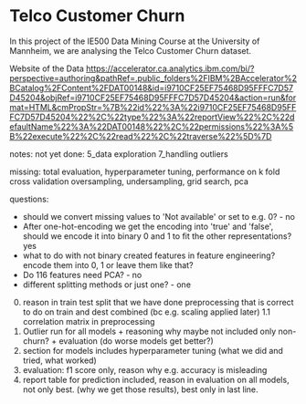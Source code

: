 # Telco Customer Churn

In this project of the IE500 Data Mining Course at the University of Mannheim, we are analysing the Telco Customer Churn dataset.

Website of the Data
https://accelerator.ca.analytics.ibm.com/bi/?perspective=authoring&pathRef=.public_folders%2FIBM%2BAccelerator%2BCatalog%2FContent%2FDAT00148&id=i9710CF25EF75468D95FFFC7D57D45204&objRef=i9710CF25EF75468D95FFFC7D57D45204&action=run&format=HTML&cmPropStr=%7B%22id%22%3A%22i9710CF25EF75468D95FFFC7D57D45204%22%2C%22type%22%3A%22reportView%22%2C%22defaultName%22%3A%22DAT00148%22%2C%22permissions%22%3A%5B%22execute%22%2C%22read%22%2C%22traverse%22%5D%7D

notes:
not yet done:
5_data exploration
7_handling outliers

missing: total evaluation, hyperparameter tuning, performance on k fold cross validation
oversampling, undersampling, grid search, pca

questions:
- should we convert missing values to 'Not available' or set to e.g. 0? - no
- After one-hot-encoding we get the encoding into 'true' and 'false', should we encode it into binary 0 and 1 to fit the other representations? yes
- what to do with not binary created features in feature engineering? encode them into 0, 1 or leave them like that?
- Do 116 features need PCA? - no
- different splitting methods or just one? - one



0. reason in train test split that we have done preprocessing that is correct to do on train and dest combined (bc e.g. scaling applied later)
1.1 correlation matrix in preprocessing
1. Outlier run for all models + reasoning why maybe not included only non-churn? + evaluation (do worse models get better?)
2. section for models includes hyperparameter tuning (what we did and tried, what worked)
3. evaluation: f1 score only, reason why e.g. accuracy is misleading
4. report table for prediction included, reason in evaluation on all models, not only best. (why we get those results), best only in last line.
